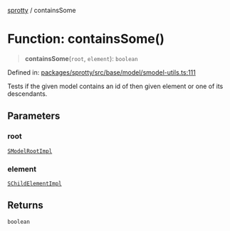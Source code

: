 
[sprotty](../globals) / containsSome

# Function: containsSome()

> **containsSome**(`root`, `element`): `boolean`

Defined in: [packages/sprotty/src/base/model/smodel-utils.ts:111](https://github.com/eclipse-sprotty/sprotty/blob/f9b2433481cc27a1ac0c92d525a92039ae7f6c76/packages/sprotty/src/base/model/smodel-utils.ts#L111)

Tests if the given model contains an id of then given element or one of its descendants.

## Parameters

### root

[`SModelRootImpl`](../Class.SModelRootImpl)

### element

[`SChildElementImpl`](../Class.SChildElementImpl)

## Returns

`boolean`
